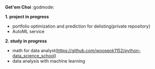 **Get'em Choi** :godmode:

**1. project in progress**
- portfolio optimization and prediction for delisting(private repository)
- AutoML service

**2. study in progress**
- math for data analyst(https://github.com/wooseok1152/python-data_science_school)
- data analysis with machine learning
